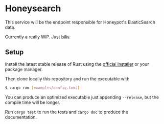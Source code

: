 Honeysearch
===========
This service will be the endpoint responsible for Honeypot's ElasticSearch data.

Currently a really WIP. Just [biliv](https://just-believe.in).

Setup
-----
Install the latest stable release of Rust using the [official installer](https://www.rust-lang.org/downloads.html) or your package manager.

Then clone locally this repository and run the executable with

```sh
$ cargo run [examples/config.toml]
````

You can produce an optimized executable just appending `--release`, but the compile time will be longer.

Run `cargo test` to run the tests and `cargo doc` to produce the documentation.
